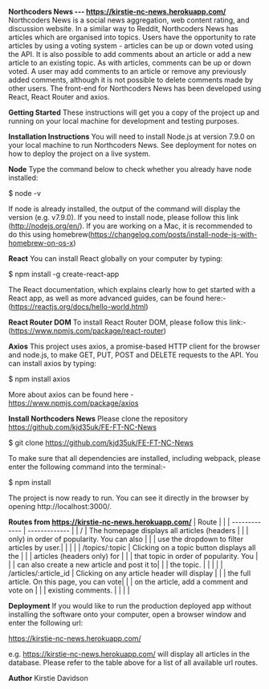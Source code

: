 **Northcoders News --- https://kirstie-nc-news.herokuapp.com/**
Northcoders News is a social news aggregation, web content rating, and discussion website. In a similar way to Reddit, Northcoders News has articles which are organised into topics. Users have the opportunity to rate articles by using a voting system - articles can be up or down voted using the API. It is also possible to add comments about an article or add a new article to an existing topic. As with articles, comments can  be up or down voted. A user may add comments to an article or remove any previously added comments, although it is not possible to delete comments made by other users. The front-end for Northcoders News has been developed using React, React Router and axios. 

**Getting Started**
These instructions will get you a copy of the project up and running on your local machine for development and testing purposes. 

**Installation Instructions**
You will need to install Node.js at version 7.9.0 on your local machine to run Northcoders News. See deployment for notes on how to deploy the project on a live system.

**Node**
Type the command below to check whether you already have node installed:

$ node -v

If node is already installed, the output of the command will display the version (e.g. v7.9.0). If you need to install node, please follow this link (http://nodejs.org/en/). If you are working on a Mac, it is recommended to do this using homebrew(https://changelog.com/posts/install-node-js-with-homebrew-on-os-x)

**React**
You can install React globally on your computer by typing:

$ npm install -g create-react-app

The React documentation, which explains clearly how to get started with a React app, as well as more advanced guides, can be found here:- (https://reactjs.org/docs/hello-world.html)

**React Router DOM**
To install React Router DOM, please follow this link:-(https://www.npmjs.com/package/react-router)

**Axios**
This project uses axios, a promise-based HTTP client for the browser and node.js, to make GET, PUT, POST and DELETE requests to the API. You can install axios by typing:

$ npm install axios

More about axios can be found here - https://www.npmjs.com/package/axios

**Install Northcoders News**
Please clone the repository https://github.com/kjd35uk/FE-FT-NC-News

$ git clone https://github.com/kjd35uk/FE-FT-NC-News

To make sure that all dependencies are installed, including webpack, please enter the following command into the terminal:-

$ npm install

The project is now ready to run. You can see it directly in the browser by opening http://localhost:3000/.

**Routes from https://kirstie-nc-news.herokuapp.com/**
| Route                         |                                              |
| -------------                 |   -------------                              |
| /                             | The homepage displays all articles (headers  |
|                               |  only) in order of popularity. You can also  |
|                               |  use the dropdown to filter articles by user.|
|                               |                                              |
| /topics/:topic                | Clicking on a topic button displays all the  |
|                               |  articles (headers only) for                 |
|                               |  that topic in order of popularity. You      |
|                               |  can also create a new article and post it to|
|                               |  the topic.                                  |
|                               |                                              |
| /articles/:article_id         | Clicking on any article header will display  |
|                               |  the full article. On this page, you can vote|
|                               |  on the article, add a comment and vote on   |
|                               |  existing comments.                          |
|                               |                                              |


**Deployment**
If you would like to run the production deployed app without installing the software onto your computer, open a browser window and enter the following url:

https://kirstie-nc-news.herokuapp.com/

e.g. https://kirstie-nc-news.herokuapp.com/ will display all articles in the database. Please refer to the table above for a list of all available url routes.

**Author**
Kirstie Davidson
